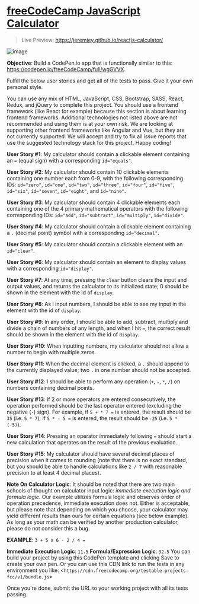# [freeCodeCamp JavaScript Calculator](https://www.freecodecamp.org/learn/front-end-development-libraries/front-end-development-libraries-projects/build-a-javascript-calculator)

> Live Preview: <https://jeremiey.github.io/reactjs-calculator/>

![image](https://user-images.githubusercontent.com/87664239/154229000-7eceaaf2-31e1-46bf-bc18-1bfa209a046f.png)

**Objective**: Build a CodePen.io app that is functionally similar to this: <https://codepen.io/freeCodeCamp/full/wgGVVX>.

Fulfill the below user stories and get all of the tests to pass. Give it your own personal style.

You can use any mix of HTML, JavaScript, CSS, Bootstrap, SASS, React, Redux, and jQuery to complete this project. You should use a frontend framework (like React for example) because this section is about learning frontend frameworks. Additional technologies not listed above are not recommended and using them is at your own risk. We are looking at supporting other frontend frameworks like Angular and Vue, but they are not currently supported. We will accept and try to fix all issue reports that use the suggested technology stack for this project. Happy coding!

**User Story #1**: My calculator should contain a clickable element containing an `=` (equal sign) with a corresponding `id="equals"`.

**User Story #2**: My calculator should contain 10 clickable elements containing one number each from 0-9, with the following corresponding IDs: `id="zero"`, `id="one"`, `id="two"`, `id="three"`, `id="four"`, `id="five"`, `id="six"`, `id="seven"`, `id="eight"`, and `id="nine"`.

**User Story #3**: My calculator should contain 4 clickable elements each containing one of the 4 primary mathematical operators with the following corresponding IDs: `id="add"`, `id="subtract"`, `id="multiply"`, `id="divide"`.

**User Story #4**: My calculator should contain a clickable element containing a `.` (decimal point) symbol with a corresponding `id="decimal"`.

**User Story #5**: My calculator should contain a clickable element with an `id="clear"`.

**User Story #6**: My calculator should contain an element to display values with a corresponding `id="display"`.

**User Story #7**: At any time, pressing the `clear` button clears the input and output values, and returns the calculator to its initialized state; 0 should be shown in the element with the id of `display`.

**User Story #8**: As I input numbers, I should be able to see my input in the element with the id of `display`.

**User Story #9**: In any order, I should be able to add, subtract, multiply and divide a chain of numbers of any length, and when I hit `=`, the correct result should be shown in the element with the id of `display`.

**User Story #10**: When inputting numbers, my calculator should not allow a number to begin with multiple zeros.

**User Story #11**: When the decimal element is clicked, a `.` should append to the currently displayed value; two `.` in one number should not be accepted.

**User Story #12**: I should be able to perform any operation (`+`, `-`, `*`, `/`) on numbers containing decimal points.

**User Story #13**: If 2 or more operators are entered consecutively, the operation performed should be the last operator entered (excluding the negative (`-`) sign). For example, if `5 + * 7 =` is entered, the result should be `35` (i.e. `5 * 7`); if `5 * - 5 =` is entered, the result should be `-25` (i.e. `5 * (-5)`).

**User Story #14**: Pressing an operator immediately following `=` should start a new calculation that operates on the result of the previous evaluation.

**User Story #15**: My calculator should have several decimal places of precision when it comes to rounding (note that there is no exact standard, but you should be able to handle calculations like `2 / 7` with reasonable precision to at least 4 decimal places).

**Note On Calculator Logic**: It should be noted that there are two main schools of thought on calculator input logic: _immediate execution logic and formula logic_. Our example utilizes formula logic and observes order of operation precedence, immediate execution does not. Either is acceptable, but please note that depending on which you choose, your calculator may yield different results than ours for certain equations (see below example). As long as your math can be verified by another production calculator, please do not consider this a bug.

**EXAMPLE**: `3 + 5 x 6 - 2 / 4 =`

**Immediate Execution Logic**: `11.5`
**Formula/Expression Logic**: `32.5`
You can build your project by using this CodePen template and clicking Save to create your own pen. Or you can use this CDN link to run the tests in any environment you like: <`https://cdn.freecodecamp.org/testable-projects-fcc/v1/bundle.js`>

Once you're done, submit the URL to your working project with all its tests passing.
